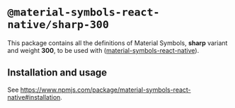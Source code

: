 # `@material-symbols-react-native/sharp-300`

This package contains all the definitions of Material Symbols, **sharp** variant and weight **300**, to be used with ([material-symbols-react-native](https://www.npmjs.com/package/material-symbols-react-native)).

## Installation and usage

See https://www.npmjs.com/package/material-symbols-react-native#installation.
